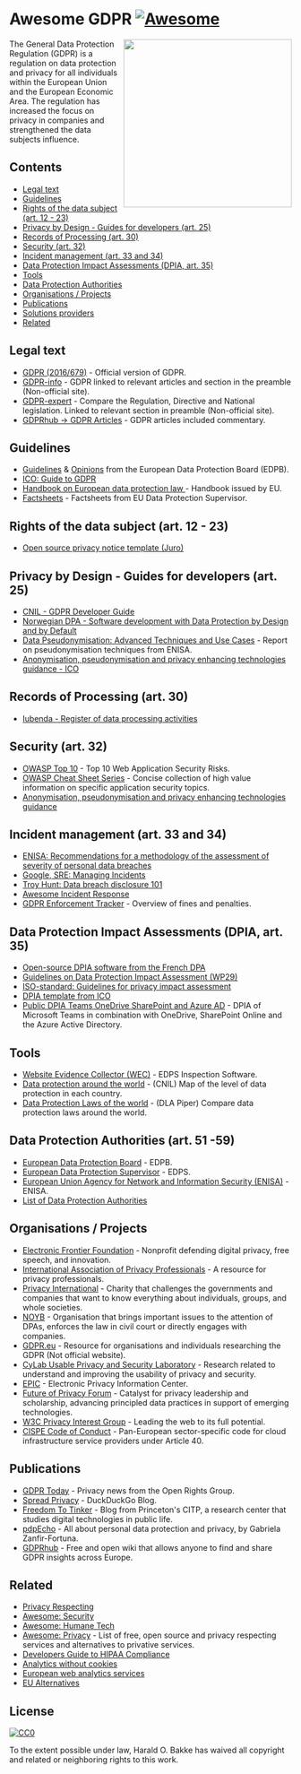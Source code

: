 # Awesome GDPR [![Awesome](https://awesome.re/badge-flat.svg)](https://awesome.re)

[<img src="GDPR.png" align="right" width="300">](https://eur-lex.europa.eu/legal-content/EN/TXT/?uri=CELEX%3A32016R0679)

The General Data Protection Regulation (GDPR) is a regulation on data protection and privacy for all individuals within the European Union and the European Economic Area. The regulation has increased the focus on privacy in companies and strengthened the data subjects influence.

## Contents
* [Legal text](#legal-text)
* [Guidelines](#Guidelines)
* [Rights of the data subject (art. 12 - 23)](#rights-of-the-data-subject-art-12---23)
* [Privacy by Design - Guides for developers (art. 25)](#privacy-by-design---guides-for-developers-art-25)
* [Records of Processing (art. 30)](#records-of-processing-art-30)
* [Security (art. 32)](#security-art-32)
* [Incident management (art. 33 and 34)](#incident-management-art-33-and-34)
* [Data Protection Impact Assessments (DPIA, art. 35)](#data-protection-impact-assessments-dpia-art-35)
* [Tools](#tools)
* [Data Protection Authorities](#data-protection-authorities-art-51--59)
* [Organisations / Projects](#organisations--projects)
* [Publications](#Publications)
* [Solutions providers](#Solutions-providers)
* [Related](#Related)

## Legal text
* [GDPR (2016/679)](https://eur-lex.europa.eu/legal-content/EN/TXT/HTML/?uri=CELEX:32016R0679&from=EN) - Official version of GDPR.
* [GDPR-info](https://gdpr-info.eu/) - GDPR linked to relevant articles and section in the preamble (Non-official site).
* [GDPR-expert](https://www.gdpr-expert.com/home.html?mid=5) - Compare the Regulation, Directive and National legislation. Linked to relevant section in preamble (Non-official site).
* [GDPRhub -> GDPR Articles](https://gdprhub.eu/index.php?title=Category:GDPR_Articles) - GDPR articles included commentary.
  
## Guidelines
* [Guidelines](https://edpb.europa.eu/our-work-tools/general-guidance/gdpr-guidelines-recommendations-best-practices_en) & [Opinions](https://edpb.europa.eu/our-work-tools/consistency-findings/opinions_en) from the European Data Protection Board (EDPB).
* [ICO: Guide to GDPR](https://ico.org.uk/for-organisations/guide-to-data-protection/guide-to-the-general-data-protection-regulation-gdpr/)
* [Handbook on European data protection law ](https://publications.europa.eu/en/publication-detail/-/publication/5b0cfa83-63f3-11e8-ab9c-01aa75ed71a1) - Handbook issued by EU.
* [Factsheets](https://edps.europa.eu/data-protection/our-work/our-work-by-type/factsheets_en) - Factsheets from EU Data Protection Supervisor.
  
## Rights of the data subject (art. 12 - 23)
* [Open source privacy notice template (Juro)](https://github.com/juro-privacy/free-privacy-notice)

## Privacy by Design - Guides for developers (art. 25)
* [CNIL - GDPR Developer Guide](https://github.com/LINCnil/GDPR-Developer-Guide)
* [Norwegian DPA - Software development with Data Protection by Design and by Default](https://www.datatilsynet.no/en/about-privacy/virksomhetenes-plikter/data-protection-by-design-and-by-default/)
* [Data Pseudonymisation: Advanced Techniques and Use Cases](https://www.enisa.europa.eu/publications/data-pseudonymisation-advanced-techniques-and-use-cases/) - Report on pseudonymisation techniques from ENISA.
* [Anonymisation, pseudonymisation and privacy enhancing technologies guidance - ICO](https://ico.org.uk/about-the-ico/ico-and-stakeholder-consultations/ico-call-for-views-anonymisation-pseudonymisation-and-privacy-enhancing-technologies-guidance/)

## Records of Processing (art. 30)
* [Iubenda - Register of data processing activities](https://www.iubenda.com/en/internal-privacy-management)

## Security (art. 32)
* [OWASP Top 10](https://owasp.org/www-project-top-ten/) - Top 10 Web Application Security Risks.
* [OWASP Cheat Sheet Series](https://cheatsheetseries.owasp.org/) - Concise collection of high value information on specific application security topics.
* [Anonymisation, pseudonymisation and privacy enhancing technologies guidance](https://ico.org.uk/about-the-ico/ico-and-stakeholder-consultations/ico-call-for-views-anonymisation-pseudonymisation-and-privacy-enhancing-technologies-guidance/)

## Incident management (art. 33 and 34)
* [ENISA: Recommendations for a methodology of the assessment of severity of personal data breaches](https://www.enisa.europa.eu/publications/dbn-severity)
* [Google, SRE: Managing Incidents](https://landing.google.com/sre/sre-book/chapters/managing-incidents/)
* [Troy Hunt: Data breach disclosure 101](https://www.troyhunt.com/data-breach-disclosure-101-how-to-succeed-after-youve-failed/)
* [Awesome Incident Response](https://github.com/meirwah/awesome-incident-response)
* [GDPR Enforcement Tracker](http://www.enforcementtracker.com/) - Overview of fines and penalties.

## Data Protection Impact Assessments (DPIA, art. 35)
* [Open-source DPIA software from the French DPA](https://www.cnil.fr/en/open-source-pia-software-helps-carry-out-data-protection-impact-assesment)
* [Guidelines on Data Protection Impact Assessment (WP29)](https://ec.europa.eu/newsroom/article29/item-detail.cfm?item_id=611236)
* [ISO-standard: Guidelines for privacy impact assessment](https://www.iso.org/standard/86012.html)
* [DPIA template from ICO](https://iapp.org/resources/article/sample-dpia-template/)
* [Public DPIA Teams OneDrive SharePoint and Azure AD](https://www.rijksoverheid.nl/documenten/publicaties/2022/02/21/public-dpia-teams-onedrive-sharepoint-and-azure-ad) -  DPIA of Microsoft Teams in combination with OneDrive, SharePoint Online and the Azure Active Directory.

## Tools
* [Website Evidence Collector (WEC)](https://github.com/EU-EDPS/website-evidence-collector) - EDPS Inspection Software.
* [Data protection around the world](https://www.cnil.fr/en/data-protection-around-the-world) - (CNIL) Map of the level of data protection in each country. 
* [Data Protection Laws of the world](https://www.dlapiperdataprotection.com/) - (DLA Piper) Compare data protection laws around the world.
 
## Data Protection Authorities (art. 51 -59)
* [European Data Protection Board](https://edpb.europa.eu/) - EDPB.
* [European Data Protection Supervisor](https://edps.europa.eu/) - EDPS.
* [European Union Agency for Network and Information Security (ENISA)](https://www.enisa.europa.eu/topics/data-protection) - ENISA.
* [List of Data Protection Authorities](https://pdpecho.com/the-list/)
  
## Organisations / Projects
* [Electronic Frontier Foundation](https://www.eff.org/) - Nonprofit defending digital privacy, free speech, and innovation.
* [International Association of Privacy Professionals](https://iapp.org/) - A resource for privacy professionals.
* [Privacy International](https://www.privacyinternational.org) - Charity that challenges the governments and companies that want to know everything about individuals, groups, and whole societies.
* [NOYB](https://noyb.eu/) - Organisation that brings important issues to the attention of DPAs, enforces the law in civil court or directly engages with companies.
* [GDPR.eu](https://gdpr.eu/) - Resource for organisations and individuals researching the GDPR (Not official website).
* [CyLab Usable Privacy and Security Laboratory](https://cups.cs.cmu.edu/) - Research related to understand and improving the usability of privacy and security.
* [EPIC](https://epic.org/) - Electronic Privacy Information Center.
* [Future of Privacy Forum](https://fpf.org/) - Catalyst for privacy leadership and scholarship, advancing principled data practices in support of emerging technologies.
* [W3C Privacy Interest Group](https://www.w3.org/Privacy/) - Leading the web to its full potential.
* [CISPE Code of Conduct](https://www.codeofconduct.cloud/) - Pan-European sector-specific code for cloud infrastructure service providers under Article 40.

## Publications
* [GDPR Today](https://www.gdprtoday.org/) - Privacy news from the Open Rights Group.
* [Spread Privacy](https://spreadprivacy.com/) - DuckDuckGo Blog.
* [Freedom To Tinker](https://freedom-to-tinker.com/) - Blog from Princeton's CITP, a research center that studies digital technologies in public life.
* [pdpEcho](https://pdpecho.com/) - All about personal data protection and privacy, by Gabriela Zanfir-Fortuna.
* [GDPRhub](https://gdprhub.eu/) - Free and open wiki that allows anyone to find and share GDPR insights across Europe.
    
## Related
* [Privacy Respecting](https://github.com/nikitavoloboev/privacy-respecting)
* [Awesome: Security](https://github.com/sindresorhus/awesome#security)
* [Awesome: Humane Tech](https://github.com/humanetech-community/awesome-humane-tech#readme)
* [Awesome: Privacy](https://github.com/pluja/awesome-privacy#readme) - List of free, open source and privacy respecting services and alternatives to privative services.
* [Developers Guide to HIPAA Compliance](https://github.com/truevault/hipaa-compliance-developers-guide)
* [Analytics without cookies](https://www.gocookieless.com/)
* [European web analytics services](https://european-alternatives.eu/category/web-analytics-services)
* [EU Alternatives](https://dasprive.be/eu-alternatives/)

## License
[![CC0](http://mirrors.creativecommons.org/presskit/buttons/88x31/svg/cc-zero.svg)](https://creativecommons.org/publicdomain/zero/1.0/)

To the extent possible under law, Harald O. Bakke has waived all copyright and related or neighboring rights to this work.
